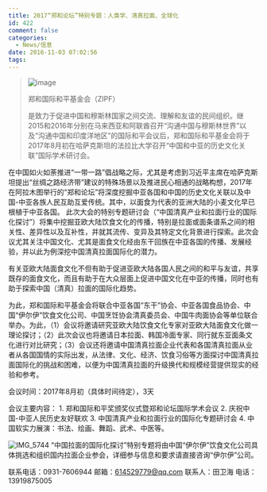 ```yaml
---
title: 2017“郑和论坛”特别专题：人类学、清真拉面、全球化
id: 422
comment: false
categories:
  - News/信息
date: 2016-11-03 07:02:56
tags:
---
```


> ![image](http://zhengheforum.github.io/uploads/2016/09/image-9-300x200.jpeg)
> 
> 郑和国际和平基金会（ZIPF）> 
> 是致力于促进中国和穆斯林国家之间交流、理解和友谊的民间组织。继2015和2016年分别在马来西亚和阿联酋召开“沟通中国与穆斯林世界”以及“沟通中国和印度洋地区”的国际和平会议后，郑和国际和平基金会将于2017年8月初在哈萨克斯坦的法拉比大学召开“中国和中亚的历史文化关联”国际学术研讨会。

在中国如火如荼推进“一带一路”倡战略之际，尤其是考虑到习近平主席在哈萨克斯坦提出“丝绸之路经济带”建议的特殊场景以及推进民心相通的战略构想，2017年在阿拉木图举行的“郑和论坛”将深度挖掘中亚各国和中国的历史文化关联以及中国-中亚各族人民互助互爱传统。其中，以面食为代表的亚洲大陆的小麦文化早已根植于中亚各国。 此次大会的特别专题研讨会（“中国清真产业和拉面行业的国际化探讨”）将集中挖掘亚欧大陆饮食文化的传播，特别是拉面或面条谱系之间的相关性、差异性以及互补性，并就其流传、变异及其特定文化背景进行探索。此次会议尤其关注中国文化、尤其是面食文化经由东干回族在中亚各国的传播、发展经验，并以此为例深挖中国清真拉面国际化的潜力。

有关亚欧大陆面食文化不但有助于促进亚欧大陆各国人民之间的和平与友谊，共享既存的面食文化，而且有助于在大众层面上促进中国文化在中亚的传播，同时也有助于探索中国（清真）拉面的国际化趋势。

为此，郑和国际和平基金会将联合中亚各国“东干”协会、中亚各国食品协会、中国“伊尔伊”饮食文化公司、中国烹饪协会清真委员会、中国牛肉面协会等单位联合举办。为此，（1）会议将邀请研究亚欧大陆饮食文化专家对亚欧大陆面食文化做一理论探讨；（2）此次会议也将邀请日本拉面、韩国冷面专家、同行就东亚面条文化进行对比研究；（3）会议还将邀请中国清真拉面企业代表和各国清真拉面从业者从各国国情的实际出发，从法律、文化、经济、饮食习俗等方面探讨中国清真拉面国际化的挑战和困难，以便为中国清真拉面的升级换代和规模经营提供现实的经验和参考。

会议时间：2017年8月初（具体时间待定），3天

会议主要内容：
1\. 郑和国际和平奖颁奖仪式暨郑和论坛国际学术会议
2\. 庆祝中国-中亚人民历史友好联欢
3\. 中国清真产业和拉面行业的国际化专题研讨会
4\. 中国软实力展演：书法、绘画、舞蹈、武术、中医等。

![IMG_5744](http://zhengheforum.github.io/uploads/2016/11/IMG_5744-300x79.jpg)
“中国拉面的国际化探讨”特别专题将由中国“伊尔伊”饮食文化公司具体挑选和组织国内拉面企业参会，详细参与信息和要求请直接咨询“伊尔伊”公司。

联系电话：0931-7606944
邮箱：614529779@qq.com
联系人：田卫海 电话：13919875005

&nbsp;

